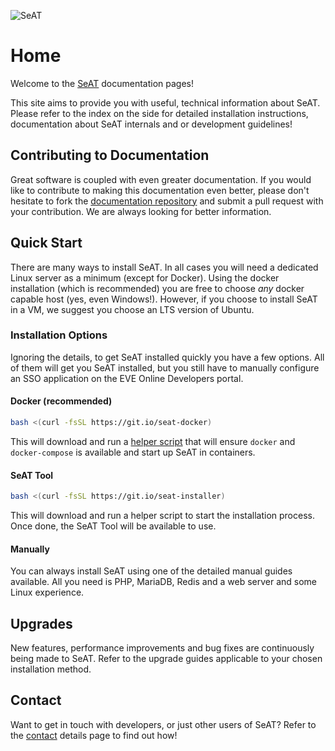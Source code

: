 ![SeAT](http://i.imgur.com/aPPOxSK.png)

# Home

Welcome to the [SeAT](https://github.com/eveseat/seat) documentation pages!

This site aims to provide you with useful, technical information about SeAT. Please refer to the index on the side for detailed installation instructions, documentation about SeAT internals and or
development guidelines!

## Contributing to Documentation

Great software is coupled with even greater documentation. If you would like to contribute to making this documentation even better, please don't hesitate to fork the [documentation repository](https://github.com/eveseat/docs) and submit a pull request with your contribution. We are always looking for better information.

## Quick Start

There are many ways to install SeAT. In all cases you will need a dedicated Linux server as a minimum (except for Docker). Using the docker installation (which is recommended) you are free to choose *any* docker capable host (yes, even Windows!). However, if you choose to install SeAT in a VM, we suggest you choose an LTS version of Ubuntu.

### Installation Options

Ignoring the details, to get SeAT installed quickly you have a few options. All of them will get you SeAT installed, but you still have to manually configure an SSO application on the EVE Online Developers portal.

#### Docker (recommended)

```bash
bash <(curl -fsSL https://git.io/seat-docker)
```

This will download and run a [helper script](https://github.com/eveseat/scripts/blob/master/docker-compose/bootstrap.sh) that will ensure `docker` and `docker-compose` is available and start up SeAT in containers.

#### SeAT Tool

```bash
bash <(curl -fsSL https://git.io/seat-installer)
```

This will download and run a helper script to start the installation process. Once done, the SeAT Tool will be available to use.

#### Manually

You can always install SeAT using one of the detailed manual guides available. All you need is PHP, MariaDB, Redis and a web server and some Linux experience.

## Upgrades

New features, performance improvements and bug fixes are continuously being made to SeAT. Refer to the upgrade guides applicable to your chosen installation method.

## Contact

Want to get in touch with developers, or just other users of SeAT? Refer to the [contact](contact/) details page to find out how!
